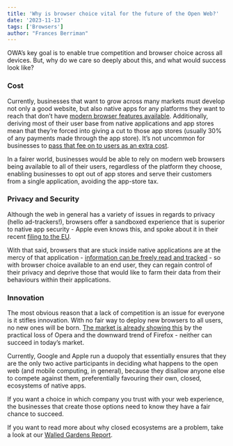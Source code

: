 ```yaml
---
title: 'Why is browser choice vital for the future of the Open Web?'
date: '2023-11-13'
tags: ['Browsers']
author: "Frances Berriman"
---
```


OWA’s key goal is to enable true competition and browser choice across all devices. But, why do we care so deeply about this, and what would success look like?

### Cost

Currently, businesses that want to grow across many markets must develop not only a good website, but also native apps for any platforms they want to reach that don’t have [modern browser features available](https://infrequently.org/2021/04/progress-delayed/). Additionally, deriving most of their user base from native applications and app stores mean that they’re forced into giving a cut to those app stores (usually 30% of any payments made through the app store). It’s not uncommon for businesses to [pass that fee on to users as an extra cost](https://www.washingtonpost.com/technology/2023/02/24/apps-subscription-costs/).

In a fairer world, businesses would be able to rely on modern web browsers being available to all of their users, regardless of the platform they choose, enabling businesses to opt out of app stores and serve their customers from a single application, avoiding the app-store tax.

### Privacy and Security

Although the web in general has a variety of issues in regards to privacy (hello ad-trackers!), browsers offer a sandboxed experience that is superior to native app security - Apple even knows this, and spoke about it in their recent [filing to the EU](https://assets.publishing.service.gov.uk/media/62277271d3bf7f158779fe39/Apple_11.3.22.pdf). 

With that said, browsers that are stuck inside native applications are at the mercy of that application - [information can be freely read and tracked](https://infrequently.org/2021/07/hobsons-browser/) - so with browser choice available to an end user, they can regain control of their privacy and deprive those that would like to farm their data from their behaviours within their applications.

### Innovation

The most obvious reason that a lack of competition is an issue for everyone is it stifles innovation. With no fair way to deploy new browsers to all users, no new ones will be born. [The market is already showing this](https://gs.statcounter.com/browser-market-share#yearly-2009-2023) by the practical loss of Opera and the downward trend of Firefox - neither can succeed in today’s market.

Currently, Google and Apple run a duopoly that essentially ensures that they are the only two active participants in deciding what happens to the open web (and mobile computing, in general), because they disallow anyone else to compete against them, preferentially favouring their own, closed, ecosystems of native apps. 

If you want a choice in which company you trust with your web experience, the businesses that create those options need to know they have a fair chance to succeed. 

If you want to read more about why closed ecosystems are a problem, take a look at our [Walled Gardens Report](/walled-gardens-report/). 